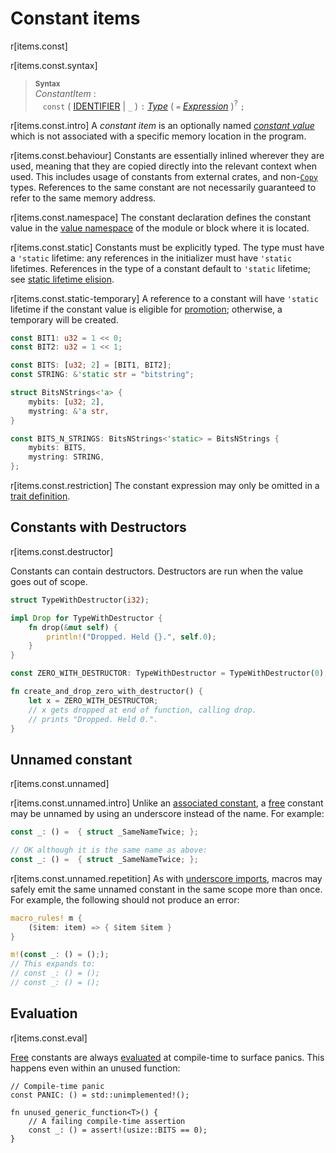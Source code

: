 # Constant items

r[items.const]

r[items.const.syntax]
> **<sup>Syntax</sup>**\
> _ConstantItem_ :\
> &nbsp;&nbsp; `const` ( [IDENTIFIER] | `_` ) `:` [_Type_] ( `=` [_Expression_] )<sup>?</sup> `;`

r[items.const.intro]
A *constant item* is an optionally named _[constant value]_ which is not associated
with a specific memory location in the program.

r[items.const.behaviour]
Constants are essentially inlined wherever they are used, meaning that they are copied directly into the relevant
context when used. This includes usage of constants from external crates, and
non-[`Copy`] types. References to the same constant are not necessarily
guaranteed to refer to the same memory address.

r[items.const.namespace]
The constant declaration defines the constant value in the [value namespace] of the module or block where it is located.

r[items.const.static]
Constants must be explicitly typed. The type must have a `'static` lifetime: any
references in the initializer must have `'static` lifetimes. References
in the type of a constant default to `'static` lifetime; see [static lifetime
elision].

r[items.const.static-temporary]
A reference to a constant will have `'static` lifetime if the constant value is eligible for
[promotion]; otherwise, a temporary will be created.

```rust
const BIT1: u32 = 1 << 0;
const BIT2: u32 = 1 << 1;

const BITS: [u32; 2] = [BIT1, BIT2];
const STRING: &'static str = "bitstring";

struct BitsNStrings<'a> {
    mybits: [u32; 2],
    mystring: &'a str,
}

const BITS_N_STRINGS: BitsNStrings<'static> = BitsNStrings {
    mybits: BITS,
    mystring: STRING,
};
```

r[items.const.restriction]
The constant expression may only be omitted in a [trait definition].

## Constants with Destructors

r[items.const.destructor]

Constants can contain destructors. Destructors are run when the value goes out
of scope.

```rust
struct TypeWithDestructor(i32);

impl Drop for TypeWithDestructor {
    fn drop(&mut self) {
        println!("Dropped. Held {}.", self.0);
    }
}

const ZERO_WITH_DESTRUCTOR: TypeWithDestructor = TypeWithDestructor(0);

fn create_and_drop_zero_with_destructor() {
    let x = ZERO_WITH_DESTRUCTOR;
    // x gets dropped at end of function, calling drop.
    // prints "Dropped. Held 0.".
}
```

## Unnamed constant

r[items.const.unnamed]

r[items.const.unnamed.intro]
Unlike an [associated constant], a [free] constant may be unnamed by using
an underscore instead of the name. For example:

```rust
const _: () =  { struct _SameNameTwice; };

// OK although it is the same name as above:
const _: () =  { struct _SameNameTwice; };
```

r[items.const.unnamed.repetition]
As with [underscore imports], macros may safely emit the same unnamed constant in
the same scope more than once. For example, the following should not produce an error:

```rust
macro_rules! m {
    ($item: item) => { $item $item }
}

m!(const _: () = (););
// This expands to:
// const _: () = ();
// const _: () = ();
```

## Evaluation

r[items.const.eval]

[Free][free] constants are always [evaluated][const_eval] at compile-time to surface
panics. This happens even within an unused function:

```rust,compile_fail
// Compile-time panic
const PANIC: () = std::unimplemented!();

fn unused_generic_function<T>() {
    // A failing compile-time assertion
    const _: () = assert!(usize::BITS == 0);
}
```

[const_eval]: ../const_eval.md
[associated constant]: ../items/associated-items.md#associated-constants
[constant value]: ../const_eval.md#constant-expressions
[free]: ../glossary.md#free-item
[static lifetime elision]: ../lifetime-elision.md#static-lifetime-elision
[trait definition]: traits.md
[IDENTIFIER]: ../identifiers.md
[underscore imports]: use-declarations.md#underscore-imports
[_Type_]: ../types.md#type-expressions
[_Expression_]: ../expressions.md
[`Copy`]: ../special-types-and-traits.md#copy
[value namespace]: ../names/namespaces.md
[promotion]: ../destructors.md#constant-promotion
